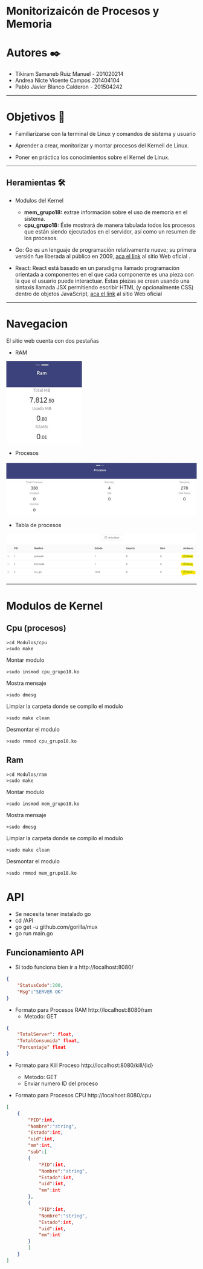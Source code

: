 # Monitorizaicón de Procesos y Memoria
# Autores ✒️


* Tikiram Samaneb Ruiz Manuel - 201020214
* Andrea Nicte Vicente Campos 201404104
* Pablo Javier Blanco Calderon - 201504242


---
# Objetivos 📝

* Familiarizarse con la terminal de Linux y comandos de sistema y usuario

* Aprender a crear, monitorizar y montar procesos del Kernell de Linux.

* Poner en práctica los conocimientos sobre el Kernel de Linux.
---
## Heramientas 🛠️

* Modulos del Kernel
	* __mem_grupo18:__ extrae información sobre el uso de memoria en el sistema.
	* __cpu_grupo18:__ Éste mostrará de manera tabulada todos los procesos que están siendo ejecutados en el
servidor, así como un resumen de los procesos.

* Go:
Go es un lenguaje de programación relativamente nuevo; su primera versión fue liberada al público en 2009, [aca el link](https://golang.org/) al sitio Web oficial .

* React:
React está basado en un paradigma llamado programación orientada a componentes en el que cada componente es una pieza con la que el usuario puede interactuar. Estas piezas se crean usando una sintaxis llamada JSX permitiendo escribir HTML (y opcionalmente CSS) dentro de objetos JavaScript, [aca el link](https://es.reactjs.org/) al sitio Web oficial 

---
# Navegacion

El sitio web cuenta con dos pestañas
* RAM

![RAM](ima/r.jpg)

* Procesos

![Procesos](ima/p.jpeg)

* Tabla de procesos

![Procesos](ima/t.jpg)

---

# Modulos de Kernel

## Cpu (procesos)

```
>cd Modulos/cpu
>sudo make
```

Montar modulo

```
>sudo insmod cpu_grupo18.ko
```

Mostra mensaje

```
>sudo dmesg
```

Limpiar la carpeta donde se compilo el modulo

```
>sudo make clean
```

Desmontar el modulo

```
>sudo rmmod cpu_grupo18.ko
```


## Ram 

```
>cd Modulos/ram
>sudo make
```

Montar modulo

```
>sudo insmod mem_grupo18.ko
```

Mostra mensaje

```
>sudo dmesg
```

Limpiar la carpeta donde se compilo el modulo

```
>sudo make clean
```

Desmontar el modulo

```
>sudo rmmod mem_grupo18.ko
```

# API


* Se necesita tener instalado go
* cd /API
* go get -u github.com/gorilla/mux
* go run main.go


## Funcionamiento API

* Si todo funciona bien ir a http://localhost:8080/
```json
{
	"StatusCode":200,
	"Msg":"SERVER OK"
}
```

* Formato para Procesos RAM http://localhost:8080/ram
	* Metodo: GET
```json
{	
	"TotalServer": float,
	"TotalConsumida" float,
	"Porcentaje" float
}
```

* Formato para Kill Proceso http://localhost:8080/kill/{id}
	* Metodo: GET
	* Enviar numero ID del proceso

* Formato para Procesos CPU http://localhost:8080/cpu
```json
[
	{
		"PID":int,
		"Nombre":"string",
		"Estado":int,
		"uid":int,
		"mm":int,
		"sub":[
		{
			"PID":int,
			"Nombre":"string",
			"Estado":int,
			"uid":int,
			"mm":int
		},
		{
			"PID":int,
			"Nombre":"string",
			"Estado":int,
			"uid":int,
			"mm":int
		}
		]
	}
]

```
